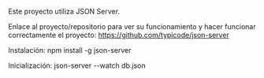 Este proyecto utiliza JSON Server.

Enlace al proyecto/repositorio para ver su funcionamiento y hacer funcionar correctamente el proyecto: https://github.com/typicode/json-server

Instalación:
npm install -g json-server

Inicialización:
json-server --watch db.json